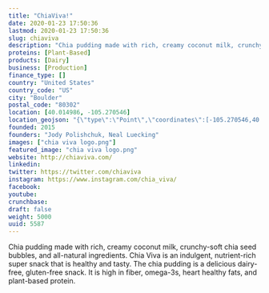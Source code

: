 ```yaml
---
title: "ChiaViva!"
date: 2020-01-23 17:50:36
lastmod: 2020-01-23 17:50:36
slug: chiaviva
description: "Chia pudding made with rich, creamy coconut milk, crunchy-soft chia seed bubbles, and all-natural ingredients. Chia Viva is an indulgent, nutrient-rich super snack that is healthy and tasty. The chia pudding is a delicious dairy-free, gluten-free snack. It is high in fiber, omega-3s, heart healthy fats, and plant-based protein. "
proteins: [Plant-Based]
products: [Dairy]
business: [Production]
finance_type: []
country: "United States"
country_code: "US"
city: "Boulder"
postal_code: "80302"
location: [40.014986, -105.270546]
location_geojson: "{\"type\":\"Point\",\"coordinates\":[-105.270546,40.014986]}"
founded: 2015
founders: "Jody Polishchuk, Neal Luecking"
images: ["chia viva logo.png"]
featured_image: "chia viva logo.png"
website: http://chiaviva.com/
linkedin: 
twitter: https://twitter.com/chiaviva
instagram: https://www.instagram.com/chia_viva/
facebook: 
youtube: 
crunchbase: 
draft: false
weight: 5000
uuid: 5587
---
```

Chia pudding made with rich, creamy coconut milk, crunchy-soft chia seed bubbles, and all-natural ingredients. Chia Viva is an indulgent, nutrient-rich super snack that is healthy and tasty. The chia pudding is a delicious dairy-free, gluten-free snack. It is high in fiber, omega-3s, heart healthy fats, and plant-based protein. 
